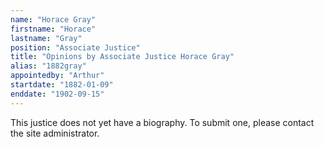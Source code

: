 ```yaml
---
name: "Horace Gray"
firstname: "Horace"
lastname: "Gray"
position: "Associate Justice"
title: "Opinions by Associate Justice Horace Gray"
alias: "1882gray"
appointedby: "Arthur"
startdate: "1882-01-09"
enddate: "1902-09-15"
---
```

This justice does not yet have a biography. To submit one, please contact the site administrator.
